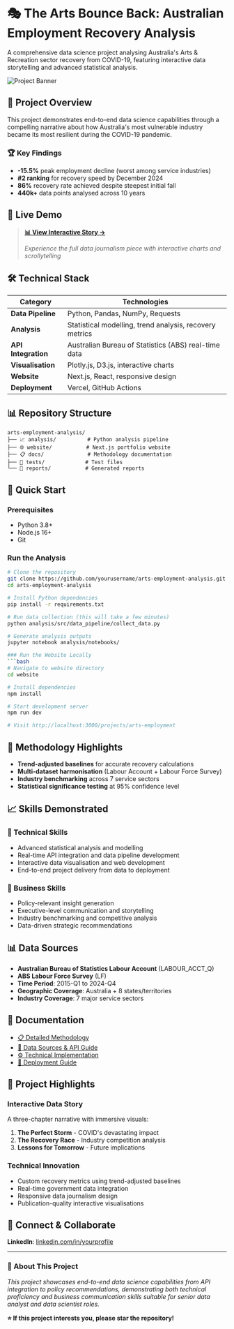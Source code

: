 # 🎭 The Arts Bounce Back: Australian Employment Recovery Analysis

A comprehensive data science project analysing Australia's Arts & Recreation sector recovery from COVID-19, featuring interactive data storytelling and advanced statistical analysis.

![Project Banner](https://via.placeholder.com/800x400/0f766e/ffffff?text=Arts+Employment+Recovery+Analysis)

## 🎯 Project Overview

This project demonstrates end-to-end data science capabilities through a compelling narrative about how Australia's most vulnerable industry became its most resilient during the COVID-19 pandemic.

### 🏆 Key Findings
- **-15.5%** peak employment decline (worst among service industries)  
- **#2 ranking** for recovery speed by December 2024
- **86%** recovery rate achieved despite steepest initial fall
- **440k+** data points analysed across 10 years

## 🚀 Live Demo
> **[📊 View Interactive Story →](https://your-site.com/projects/arts-employment)**
> 
> *Experience the full data journalism piece with interactive charts and scrollytelling*

## 🛠️ Technical Stack

| Category | Technologies |
|----------|-------------|
| **Data Pipeline** | Python, Pandas, NumPy, Requests |
| **Analysis** | Statistical modelling, trend analysis, recovery metrics |
| **API Integration** | Australian Bureau of Statistics (ABS) real-time data |
| **Visualisation** | Plotly.js, D3.js, interactive charts |
| **Website** | Next.js, React, responsive design |
| **Deployment** | Vercel, GitHub Actions |

## 📊 Repository Structure

```
arts-employment-analysis/
├── 📈 analysis/          # Python analysis pipeline
├── 🌐 website/           # Next.js portfolio website  
├── 📋 docs/              # Methodology documentation
├── 🧪 tests/             # Test files
└── 📄 reports/           # Generated reports
```

## 🚀 Quick Start

### Prerequisites
- Python 3.8+
- Node.js 16+
- Git

### Run the Analysis
```bash
# Clone the repository
git clone https://github.com/yourusername/arts-employment-analysis.git
cd arts-employment-analysis

# Install Python dependencies
pip install -r requirements.txt

# Run data collection (this will take a few minutes)
python analysis/src/data_pipeline/collect_data.py

# Generate analysis outputs
jupyter notebook analysis/notebooks/

### Run the Website Locally
```bash
# Navigate to website directory
cd website

# Install dependencies
npm install

# Start development server
npm run dev

# Visit http://localhost:3000/projects/arts-employment
```

## 🔬 Methodology Highlights

- **Trend-adjusted baselines** for accurate recovery calculations
- **Multi-dataset harmonisation** (Labour Account + Labour Force Survey)
- **Industry benchmarking** across 7 service sectors  
- **Statistical significance testing** at 95% confidence level

## 📈 Skills Demonstrated

### 🔧 Technical Skills
- Advanced statistical analysis and modelling
- Real-time API integration and data pipeline development
- Interactive data visualisation and web development
- End-to-end project delivery from data to deployment

### 💼 Business Skills  
- Policy-relevant insight generation
- Executive-level communication and storytelling
- Industry benchmarking and competitive analysis
- Data-driven strategic recommendations

## 📊 Data Sources

- **Australian Bureau of Statistics Labour Account** (LABOUR_ACCT_Q)
- **ABS Labour Force Survey** (LF)
- **Time Period**: 2015-Q1 to 2024-Q4
- **Geographic Coverage**: Australia + 8 states/territories
- **Industry Coverage**: 7 major service sectors

## 📄 Documentation

- [📋 Detailed Methodology](docs/methodology.md)
- [🔗 Data Sources & API Guide](docs/data_sources.md)
- [⚙️ Technical Implementation](docs/technical_notes.md)
- [🚀 Deployment Guide](docs/deployment_guide.md)

## 🎨 Project Highlights

### Interactive Data Story
A three-chapter narrative with immersive visuals:
1. **The Perfect Storm** - COVID's devastating impact
2. **The Recovery Race** - Industry competition analysis  
3. **Lessons for Tomorrow** - Future implications

### Technical Innovation
- Custom recovery metrics using trend-adjusted baselines
- Real-time government data integration
- Responsive data journalism design
- Publication-quality interactive visualisations

## 🤝 Connect & Collaborate

**LinkedIn**: [linkedin.com/in/yourprofile](https://linkedin.com/in/jessferraro)

---

### 🎯 About This Project
*This project showcases end-to-end data science capabilities from API integration to policy recommendations, demonstrating both technical proficiency and business communication skills suitable for senior data analyst and data scientist roles.*

**⭐ If this project interests you, please star the repository!**
